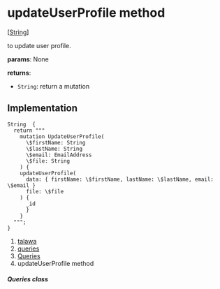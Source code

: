 
<div>

# updateUserProfile method

</div>


[[String](https://api.flutter.dev/flutter/dart-core/String-class.html)]




to update user profile.

**params**: None

**returns**:

-   `String`: return a mutation



## Implementation

``` language-dart
String  {
  return """
    mutation UpdateUserProfile(
      \$firstName: String
      \$lastName: String
      \$email: EmailAddress
      \$file: String
    ) {
    updateUserProfile(
      data: { firstName: \$firstName, lastName: \$lastName, email: \$email }
      file: \$file
    ) {
      _id
      }
    }
  """;
}
```







1.  [talawa](../../index.html)
2.  [queries](../../utils_queries/)
3.  [Queries](../../utils_queries/Queries-class.html)
4.  updateUserProfile method

##### Queries class







